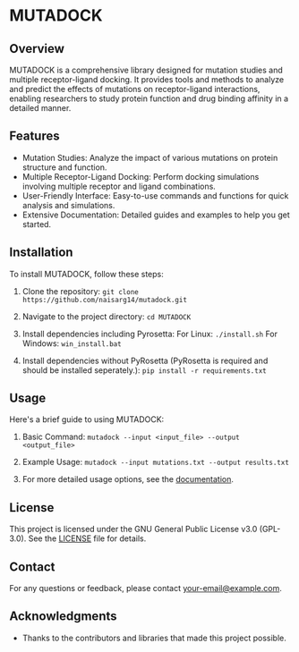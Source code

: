 # MUTADOCK

## Overview
MUTADOCK is a comprehensive library designed for mutation studies and multiple receptor-ligand docking. It provides tools and methods to analyze and predict the effects of mutations on receptor-ligand interactions, enabling researchers to study protein function and drug binding affinity in a detailed manner.

## Features
- Mutation Studies: Analyze the impact of various mutations on protein structure and function.
- Multiple Receptor-Ligand Docking: Perform docking simulations involving multiple receptor and ligand combinations.
- User-Friendly Interface: Easy-to-use commands and functions for quick analysis and simulations.
- Extensive Documentation: Detailed guides and examples to help you get started.

## Installation
To install MUTADOCK, follow these steps:

1. Clone the repository:
   `git clone https://github.com/naisarg14/mutadock.git`

2. Navigate to the project directory:
   `cd MUTADOCK`

3. Install dependencies including Pyrosetta:
    For Linux:
        `./install.sh`
    For Windows:
        `win_install.bat`

3. Install dependencies without PyRosetta (PyRosetta is required and should be installed seperately.):
   `pip install -r requirements.txt`

## Usage
Here's a brief guide to using MUTADOCK:

1. Basic Command:
   `mutadock --input <input_file> --output <output_file>`

2. Example Usage:
   `mutadock --input mutations.txt --output results.txt`

3. For more detailed usage options, see the [documentation](link-to-documentation).


## License
This project is licensed under the GNU General Public License v3.0 (GPL-3.0). See the [LICENSE](LICENSE) file for details.

## Contact
For any questions or feedback, please contact [your-email@example.com](mailto:naisarg.patel14@hotmail.com).

## Acknowledgments
- Thanks to the contributors and libraries that made this project possible.
